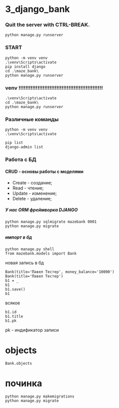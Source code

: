 # 3_django_bank

### Quit the server with CTRL-BREAK.

    python manage.py runserver

### START
    python -m venv venv
    .\venv\Scripts\activate
    pip install django
    cd .\maze_bank\
    python manage.py runserver

### venv !!!!!!!!!!!!!!!!!!!!!!!!!!!!!!!!!!!!!!!!!!!!!!!!!
    .\venv\Scripts\activate
    cd .\maze_bank\
    python manage.py runserver

### Различные команды
    python -m venv venv
    .\venv\Scripts\activate
    
    pip list
    django-admin list

### Работа с БД
#### CRUD - основы работы с моделями
* Create - создание;
* Read - чтение;
* Update - изменение;
* Delete - удаление;
##### У нас ORM фреймворка DJANGO

    python manage.py sqlmigrate mazebank 0001
    python manage.py migrate

##### импорт в бд
    python manage.py shell
    from mazebank.models import Bank 
новая запись в бд

    Bank(title='Павел Тестер', money_balance='10000')
    Bank(title='Павел Тестер')
    b1 = _ 
    b1
    b1.save()
    b1
всякое

    b1.id
    b1.title
    b1.pk  

pk - индификатор записи 
# objects

    Bank.objects

# починка
    
    python manage.py makemigrations
    python manage.py migrate